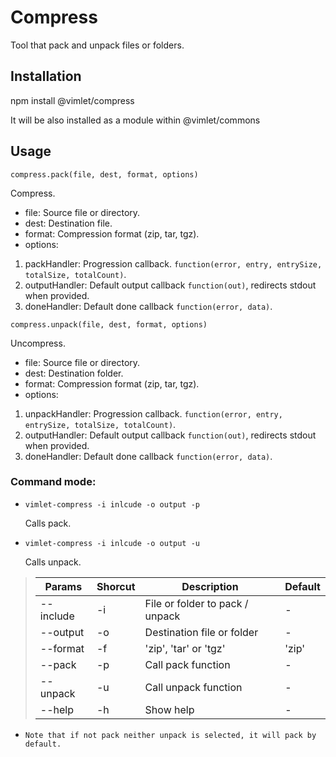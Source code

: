 # Compress

Tool that pack and unpack files or folders.

## Installation

npm install @vimlet/compress

It will be also installed as a module within @vimlet/commons

## Usage

`compress.pack(file, dest, format, options)`

Compress.

* file: Source file or directory.
* dest: Destination file.
* format: Compression format (zip, tar, tgz).
* options: 
1. packHandler: Progression callback. `function(error, entry, entrySize, totalSize, totalCount)`.
2. outputHandler: Default output callback `function(out)`, redirects stdout when provided.
3. doneHandler: Default done callback `function(error, data)`.


`compress.unpack(file, dest, format, options)`

Uncompress.

* file: Source file or directory.
* dest: Destination folder.
* format: Compression format (zip, tar, tgz).
* options: 
1. unpackHandler: Progression callback. `function(error, entry, entrySize, totalSize, totalCount)`.
2. outputHandler: Default output callback `function(out)`, redirects stdout when provided.
3. doneHandler: Default done callback `function(error, data)`.

### Command mode:

* `vimlet-compress -i inlcude -o output -p`
    
    Calls pack.

* `vimlet-compress -i inlcude -o output -u`
    
    Calls unpack.

> |Params|Shorcut|Description|Default|
> |---|---|---|---|
> |--include|-i|File or folder to pack / unpack|-|
> |--output|-o|Destination file or folder|-|
> |--format|-f|'zip', 'tar' or 'tgz'|'zip'|
> |--pack|-p|Call pack function|-|
> |--unpack|-u|Call unpack function|-|
> |--help|-h|Show help|-|
* `Note that if not pack neither unpack is selected, it will pack by default.`
